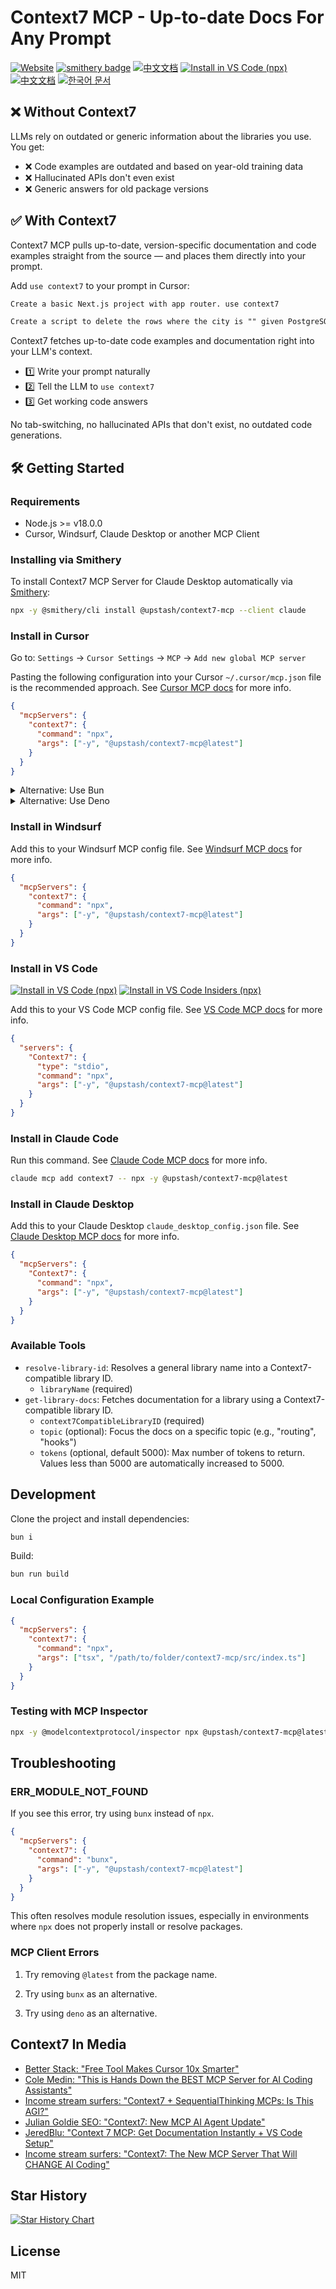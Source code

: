 # Context7 MCP - Up-to-date Docs For Any Prompt

[![Website](https://img.shields.io/badge/Website-context7.com-blue)](https://context7.com) [![smithery badge](https://smithery.ai/badge/@upstash/context7-mcp)](https://smithery.ai/server/@upstash/context7-mcp) [![中文文档](https://img.shields.io/badge/docs-中文版-yellow)](./docs/README.zh-CN.md) [<img alt="Install in VS Code (npx)" src="https://img.shields.io/badge/VS_Code-VS_Code?style=flat-square&label=Install%20Context7%20MCP&color=0098FF">](https://insiders.vscode.dev/redirect?url=vscode%3Amcp%2Finstall%3F%257B%2522name%2522%253A%2522context7%2522%252C%2522config%2522%253A%257B%2522command%2522%253A%2522npx%2522%252C%2522args%2522%253A%255B%2522-y%2522%252C%2522%2540upstash%252Fcontext7-mcp%2540latest%2522%255D%257D%257D)
[![中文文档](https://img.shields.io/badge/docs-中文版-yellow)](./docs/README.zh-CN.md) [![한국어 문서](https://img.shields.io/badge/docs-한국어-green)](./docs/README.ko.md)

## ❌ Without Context7

LLMs rely on outdated or generic information about the libraries you use. You get:

- ❌ Code examples are outdated and based on year-old training data
- ❌ Hallucinated APIs don't even exist
- ❌ Generic answers for old package versions

## ✅ With Context7

Context7 MCP pulls up-to-date, version-specific documentation and code examples straight from the source — and places them directly into your prompt.

Add `use context7` to your prompt in Cursor:

```txt
Create a basic Next.js project with app router. use context7
```

```txt
Create a script to delete the rows where the city is "" given PostgreSQL credentials. use context7
```

Context7 fetches up-to-date code examples and documentation right into your LLM's context.

- 1️⃣ Write your prompt naturally
- 2️⃣ Tell the LLM to `use context7`
- 3️⃣ Get working code answers

No tab-switching, no hallucinated APIs that don't exist, no outdated code generations.

## 🛠️ Getting Started

### Requirements

- Node.js >= v18.0.0
- Cursor, Windsurf, Claude Desktop or another MCP Client

### Installing via Smithery

To install Context7 MCP Server for Claude Desktop automatically via [Smithery](https://smithery.ai/server/@upstash/context7-mcp):

```bash
npx -y @smithery/cli install @upstash/context7-mcp --client claude
```

### Install in Cursor

Go to: `Settings` -> `Cursor Settings` -> `MCP` -> `Add new global MCP server`

Pasting the following configuration into your Cursor `~/.cursor/mcp.json` file is the recommended approach. See [Cursor MCP docs](https://docs.cursor.com/context/model-context-protocol) for more info.

```json
{
  "mcpServers": {
    "context7": {
      "command": "npx",
      "args": ["-y", "@upstash/context7-mcp@latest"]
    }
  }
}
```

<details>
<summary>Alternative: Use Bun</summary>

```json
{
  "mcpServers": {
    "context7": {
      "command": "bunx",
      "args": ["-y", "@upstash/context7-mcp@latest"]
    }
  }
}
```

</details>

<details>
<summary>Alternative: Use Deno</summary>

```json
{
  "mcpServers": {
    "context7": {
      "command": "deno",
      "args": ["run", "--allow-net", "npm:@upstash/context7-mcp"]
    }
  }
}
```

</details>

### Install in Windsurf

Add this to your Windsurf MCP config file. See [Windsurf MCP docs](https://docs.windsurf.com/windsurf/mcp) for more info.

```json
{
  "mcpServers": {
    "context7": {
      "command": "npx",
      "args": ["-y", "@upstash/context7-mcp@latest"]
    }
  }
}
```

### Install in VS Code

[<img alt="Install in VS Code (npx)" src="https://img.shields.io/badge/VS_Code-VS_Code?style=flat-square&label=Install%20Context7%20MCP&color=0098FF">](https://insiders.vscode.dev/redirect?url=vscode%3Amcp%2Finstall%3F%257B%2522name%2522%253A%2522context7%2522%252C%2522config%2522%253A%257B%2522command%2522%253A%2522npx%2522%252C%2522args%2522%253A%255B%2522-y%2522%252C%2522%2540upstash%252Fcontext7-mcp%2540latest%2522%255D%257D%257D)
[<img alt="Install in VS Code Insiders (npx)" src="https://img.shields.io/badge/VS_Code_Insiders-VS_Code_Insiders?style=flat-square&label=Install%20Context7%20MCP&color=24bfa5">](https://insiders.vscode.dev/redirect?url=vscode-insiders%3Amcp%2Finstall%3F%257B%2522name%2522%253A%2522context7%2522%252C%2522config%2522%253A%257B%2522command%2522%253A%2522npx%2522%252C%2522args%2522%253A%255B%2522-y%2522%252C%2522%2540upstash%252Fcontext7-mcp%2540latest%2522%255D%257D%257D)

Add this to your VS Code MCP config file. See [VS Code MCP docs](https://code.visualstudio.com/docs/copilot/chat/mcp-servers) for more info.

```json
{
  "servers": {
    "Context7": {
      "type": "stdio",
      "command": "npx",
      "args": ["-y", "@upstash/context7-mcp@latest"]
    }
  }
}
```

### Install in Claude Code

Run this command. See [Claude Code MCP docs](https://docs.anthropic.com/en/docs/agents-and-tools/claude-code/tutorials#set-up-model-context-protocol-mcp) for more info.

```sh
claude mcp add context7 -- npx -y @upstash/context7-mcp@latest
```

### Install in Claude Desktop

Add this to your Claude Desktop `claude_desktop_config.json` file. See [Claude Desktop MCP docs](https://modelcontextprotocol.io/quickstart/user) for more info.

```json
{
  "mcpServers": {
    "Context7": {
      "command": "npx",
      "args": ["-y", "@upstash/context7-mcp@latest"]
    }
  }
}
```

### Available Tools

- `resolve-library-id`: Resolves a general library name into a Context7-compatible library ID.
  - `libraryName` (required)
- `get-library-docs`: Fetches documentation for a library using a Context7-compatible library ID.
  - `context7CompatibleLibraryID` (required)
  - `topic` (optional): Focus the docs on a specific topic (e.g., "routing", "hooks")
  - `tokens` (optional, default 5000): Max number of tokens to return. Values less than 5000 are automatically increased to 5000.

## Development

Clone the project and install dependencies:

```bash
bun i
```

Build:

```bash
bun run build
```

### Local Configuration Example

```json
{
  "mcpServers": {
    "context7": {
      "command": "npx",
      "args": ["tsx", "/path/to/folder/context7-mcp/src/index.ts"]
    }
  }
}
```

### Testing with MCP Inspector

```bash
npx -y @modelcontextprotocol/inspector npx @upstash/context7-mcp@latest
```

## Troubleshooting

### ERR_MODULE_NOT_FOUND

If you see this error, try using `bunx` instead of `npx`.

```json
{
  "mcpServers": {
    "context7": {
      "command": "bunx",
      "args": ["-y", "@upstash/context7-mcp@latest"]
    }
  }
}
```

This often resolves module resolution issues, especially in environments where `npx` does not properly install or resolve packages.

### MCP Client Errors

1. Try removing `@latest` from the package name.

2. Try using `bunx` as an alternative.

3. Try using `deno` as an alternative.

## Context7 In Media

- [Better Stack: "Free Tool Makes Cursor 10x Smarter"](https://youtu.be/52FC3qObp9E)
- [Cole Medin: "This is Hands Down the BEST MCP Server for AI Coding Assistants"](https://www.youtube.com/watch?v=G7gK8H6u7Rs)
- [Income stream surfers: "Context7 + SequentialThinking MCPs: Is This AGI?"](https://www.youtube.com/watch?v=-ggvzyLpK6o)
- [Julian Goldie SEO: "Context7: New MCP AI Agent Update"](https://www.youtube.com/watch?v=CTZm6fBYisc)
- [JeredBlu: "Context 7 MCP: Get Documentation Instantly + VS Code Setup"](https://www.youtube.com/watch?v=-ls0D-rtET4)
- [Income stream surfers: "Context7: The New MCP Server That Will CHANGE AI Coding"](https://www.youtube.com/watch?v=PS-2Azb-C3M)

## Star History

[![Star History Chart](https://api.star-history.com/svg?repos=upstash/context7&type=Date)](https://www.star-history.com/#upstash/context7&Date)

## License

MIT
